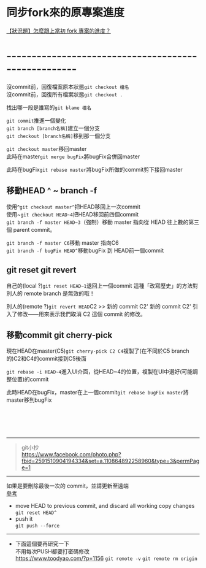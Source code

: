 # 同步fork來的原專案進度
[【狀況題】怎麼跟上當初 fork 專案的進度？](https://gitbook.tw/chapters/github/syncing-a-fork.html)

# ----------------------------------------------------
沒commit前，回復檔案原本狀態`git checkout 檔名`  
沒commit前，回復所有檔案狀態`git checkout .`  
  
找出哪一段是誰寫的`git blame 檔名`  
  



`git commit`推進一個變化  
`git branch [branch名稱]`建立一個分支  
`git checkout [branch名稱]`移到那一個分支  
  
`git checkout master`移回master  
此時在master`git merge bugFix`將bugFix合併回master  

  
此時在bugFix`git rebase master`將bugFix所做的commit剪下接回master  

## 移動HEAD ^ ~  branch -f
使用^`git checkout master^`把HEAD移回上一次commit  
使用~`git checkout HEAD~4`把HEAD移回前四個commit  
`git branch -f master HEAD~3`（強制）移動 master 指向從 HEAD 往上數的第三個 parent commit。  
  
`git branch -f master C6`移動 master 指向C6  
`git branch -f bugFix HEAD^`移動bugFix 到 HEAD前一個commit  
## git reset git revert
自己的(local ?)`git reset HEAD~1`退回上一個commit
這種「改寫歷史」的方法對別人的 remote branch 是無效的哦！  

別人的(remote ?)`git revert HEAD`C2 >> 新的 commit C2'
新的 commit C2' 引入了修改——用來表示我們取消 C2 這個 commit 的修改。  

## 移動commit  git cherry-pick
現在HEAD在master(C5)`git cherry-pick C2 C4`複製了(在不同於C5 branch的)C2和C4的commit接到C5後面  


`git rebase -i HEAD~4`進入UI介面，從HEAD~4的位置，複製在UI中選好(可能調整位置)的commit

此時HEAD在bugFix，master在上一個commit`git rebase bugFix master`將master移到bugFix  
## 
``
``

``
``
``
``
``
``
``
``
``
``
``
``
``
``
``
``
``
``

---
> git小抄  
https://www.facebook.com/photo.php?fbid=2591510904194334&set=a.110864892258960&type=3&permPage=1  


---
如果是要刪除最後一次的 commit，並請更新至遠端  
[參考](https://poychang.github.io/git-how-to-remove-file-and-commit-from-history/)
- move HEAD to previous commit, and discard all working copy changes  
`git reset HEAD^`
- push it  
`git push --force`

---
- 下面這個要再研究一下  
不用每次PUSH都要打密碼修改  
https://www.toodyao.com/?p=1156
`git remote -v`
`git remote rm origin`